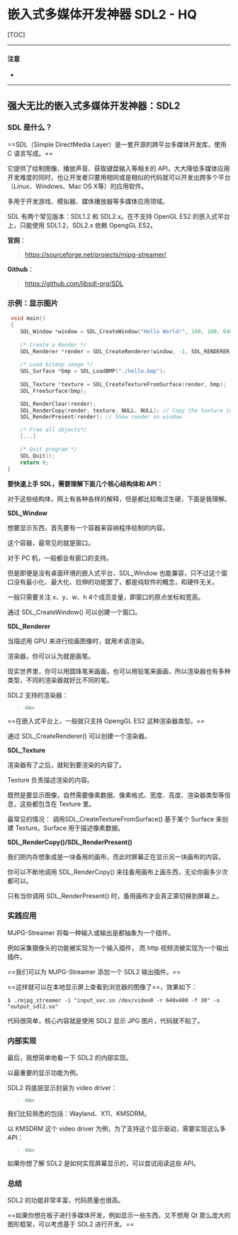 # 嵌入式多媒体开发神器 SDL2 - HQ

[TOC]

------

#### 注意

- 

------

## 强大无比的嵌入式多媒体开发神器：SDL2

### SDL 是什么？

==SDL（Simple DirectMedia Layer）是一套开源的跨平台多媒体开发库，使用 C 语言写成。==

它提供了绘制图像、播放声音、获取键盘输入等相关的 API，大大降低多媒体应用开发难度的同时，也让开发者只要用相同或是相似的代码就可以开发出跨多个平台（Linux、Windows、Mac OS X等）的应用软件。

多用于开发游戏、模拟器、媒体播放器等多媒体应用领域。

SDL 有两个常见版本：SDL1.2 和 SDL2.x。在不支持 OpenGL ES2 的嵌入式平台上，只能使用 SDL1.2，SDL2.x 依赖 OpengGL ES2。

**官网**：

> https://sourceforge.net/projects/mjpg-streamer/

**Github**：

> https://github.com/libsdl-org/SDL



### 示例：显示图片

```c
 void main()
 {
    SDL_Window *window = SDL_CreateWindow("Hello World!", 100, 100, 640, 480, SDL_WINDOW_SHOWN);
    
    /* Create a Render */
    SDL_Renderer *render = SDL_CreateRenderer(window, -1, SDL_RENDERER_ACCELERATED | SDL_RENDERER_PRESENTVSYNC);
    
    /* Load bitmap image */
    SDL_Surface *bmp = SDL_LoadBMP("./hello.bmp");
    
    SDL_Texture *texture = SDL_CreateTextureFromSurface(render, bmp);
    SDL_FreeSurface(bmp);

    SDL_RenderClear(render);
    SDL_RenderCopy(render, texture, NULL, NULL); // Copy the texture into render
    SDL_RenderPresent(render); // Show render on window

    /* Free all objects*/
    [...]

    /* Quit program */
    SDL_Quit();
    return 0;
}
```

**要快速上手 SDL，需要理解下面几个核心结构体和 API：**

对于这些结构体，网上有各种各样的解释，但是都比较晦涩生硬，下面是我理解。

**SDL_Window**

想要显示东西，首先要有一个容器来容纳程序绘制的内容。

这个容器，最常见的就是窗口。

对于 PC 机，一般都会有窗口的支持。

但是即便是没有桌面环境的嵌入式平台，SDL_Window 也能兼容，只不过这个窗口没有最小化、最大化、拉伸的功能罢了，都是纯软件的概念，和硬件无关。

一般只需要关注 x、y、w、h 4个成员变量，即窗口的原点坐标和宽高。

通过 SDL_CreateWindow() 可以创建一个窗口。

**SDL_Renderer**

当描述用 GPU 来进行绘画图像时，就用术语渲染。

渲染器，你可以认为就是画笔。

现实世界里，你可以用圆珠笔来画画，也可以用铅笔来画画，所以渲染器也有多种类型，不同的渲染器就好比不同的笔。

SDL2 支持的渲染器：

> <img src="assets/640-16501670112644.png" alt="图片" style="zoom:50%;" />

==在嵌入式平台上，一般就只支持 OpengGL ES2 这种渲染器类型。==

通过 SDL_CreateRenderer() 可以创建一个渲染器。

**SDL_Texture**

渲染器有了之后，就轮到要渲染的内容了。

Texture 负责描述渲染的内容。

既然是要显示图像，自然需要像素数据、像素格式、宽度、高度、渲染器类型等信息，这些都包含在 Texture 里。

最常见的情况：
调用SDL_CreateTextureFromSurface() 基于某个 Surface 来创建 Texture。Surface 用于描述像素数据。

**SDL_RenderCopy()/SDL_RenderPresent()**

我们把内存想象成是一块备用的画布，而此时屏幕正在显示另一块画布的内容。

你可以不断地调用 SDL_RenderCopy() 来往备用画布上画东西，无论你画多少次都可以。

只有当你调用 SDL_RenderPresent() 时，备用画布才会真正第切换到屏幕上。



###  实践应用

MJPG-Streamer 将每一种输入或输出是都抽象为一个插件。

例如采集摄像头的功能被实现为一个输入插件， 而 http 视频流被实现为一个输出插件。

==我们可以为 MJPG-Streamer 添加一个 SDL2 输出插件。==

==这样就可以在本地显示屏上查看到浏览器的图像了==，效果如下：

```
$ ./mjpg_streamer -i "input_uvc.so /dev/video0 -r 640x480 -f 30" -o "output_sdl2.so"
```

代码很简单，核心内容就是使用 SDL2 显示 JPG 图片，代码就不贴了。



###  内部实现

最后，我想简单地看一下 SDL2 的内部实现。

以最重要的显示功能为例。

SDL2 将底层显示封装为 video driver：

> <img src="assets/640-16501670112656.png" alt="图片" style="zoom:50%;" />

我们比较熟悉的包括：Wayland、X11、KMSDRM。

以 KMSDRM 这个 video driver 为例，为了支持这个显示驱动，需要实现这么多 API：

> <img src="assets/640-16501670112657.png" alt="图片" style="zoom:50%;" />

如果你想了解 SDL2 是如何实现屏幕显示的，可以尝试阅读这些 API。

### 总结

SDL2 的功能非常丰富，代码质量也很高。

==如果你想在板子进行多媒体开发，例如显示一些东西，又不想用 Qt 那么庞大的图形框架，可以考虑基于 SDL2 进行开发。==

















































































































































































































